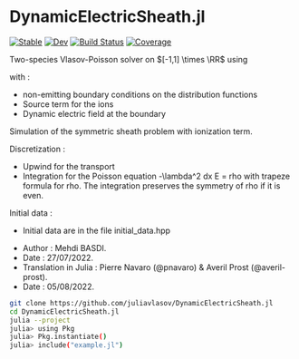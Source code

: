 # DynamicElectricSheath.jl

[![Stable](https://img.shields.io/badge/docs-stable-blue.svg)](https://JuliaVlasov.github.io/DynamicElectricSheath.jl/stable/)
[![Dev](https://img.shields.io/badge/docs-dev-blue.svg)](https://JuliaVlasov.github.io/DynamicElectricSheath.jl/dev/)
[![Build Status](https://github.com/JuliaVlasov/DynamicElectricSheath.jl/actions/workflows/CI.yml/badge.svg?branch=main)](https://github.com/JuliaVlasov/DynamicElectricSheath.jl/actions/workflows/CI.yml?query=branch%3Amain)
[![Coverage](https://codecov.io/gh/JuliaVlasov/DynamicElectricSheath.jl/branch/main/graph/badge.svg)](https://codecov.io/gh/JuliaVlasov/DynamicElectricSheath.jl)

Two-species Vlasov-Poisson solver on $[-1,1] \times \RR$ using
 
 with :
 - non-emitting boundary conditions on the distribution functions
 - Source term for the ions
 - Dynamic electric field at the boundary
 
 
 Simulation of the symmetric sheath problem with ionization term.
 
 Discretization :
 - Upwind for the transport
 - Integration for the Poisson equation -\\lambda^2 dx E = rho with trapeze formula for rho.  The integration  preserves the symmetry of rho if it is even.
 
 
 Initial data :
 
 - Initial data are in the file initial_data.hpp
 
  * Author : Mehdi BASDI. 
  * Date : 27/07/2022.
  * Translation in Julia : Pierre Navaro (@pnavaro) & Averil Prost (@averil-prost).
  * Date : 05/08/2022.

```bash
git clone https://github.com/juliavlasov/DynamicElectricSheath.jl
cd DynamicElectricSheath.jl
julia --project
julia> using Pkg
julia> Pkg.instantiate()
julia> include("example.jl")
```
